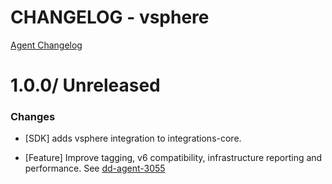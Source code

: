 # CHANGELOG - vsphere

[Agent Changelog](https://github.com/DataDog/dd-agent/blob/master/CHANGELOG.md)

1.0.0/ Unreleased
==================

### Changes

* [SDK] adds vsphere integration to integrations-core.

* [Feature] Improve tagging, v6 compatibility, infrastructure reporting and performance. See [dd-agent-3055](https://github.com/datadog/dd-agent/issues/3055)
